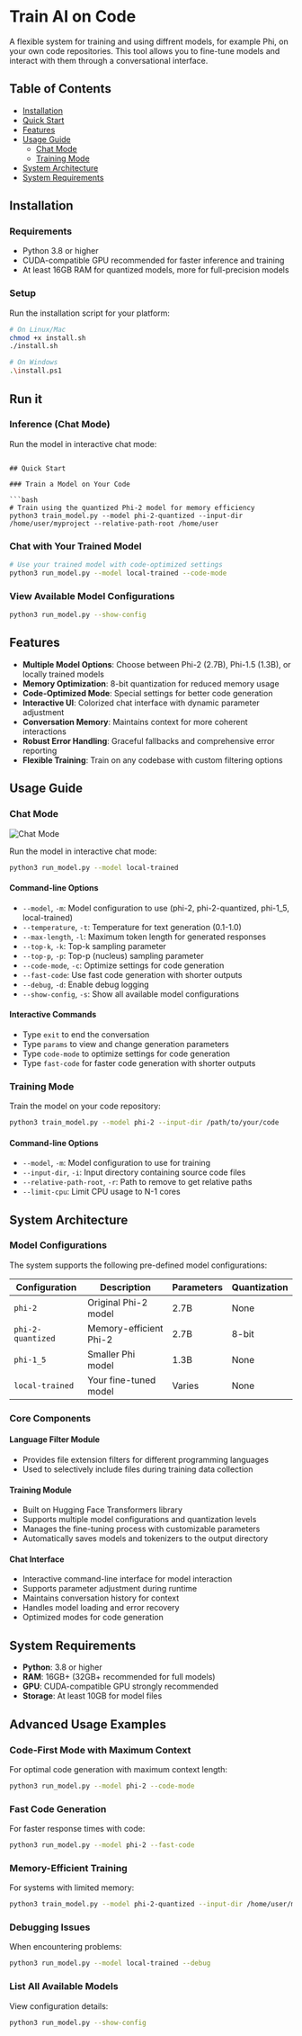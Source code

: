 # Train AI on Code

A flexible system for training and using diffrent models, for example Phi, on your own code repositories. This tool allows you to fine-tune models and interact with them through a conversational interface.

## Table of Contents

- [Installation](#installation)
- [Quick Start](#quick-start)
- [Features](#features)
- [Usage Guide](#usage-guide)
  - [Chat Mode](#chat-mode)
  - [Training Mode](#training-mode)
- [System Architecture](#system-architecture)
- [System Requirements](#system-requirements)

## Installation

### Requirements

- Python 3.8 or higher
- CUDA-compatible GPU recommended for faster inference and training
- At least 16GB RAM for quantized models, more for full-precision models

### Setup

Run the installation script for your platform:

```bash
# On Linux/Mac
chmod +x install.sh
./install.sh

# On Windows
.\install.ps1
```

## Run it

### Inference (Chat Mode)

Run the model in interactive chat mode:

```

## Quick Start

### Train a Model on Your Code

```bash
# Train using the quantized Phi-2 model for memory efficiency
python3 train_model.py --model phi-2-quantized --input-dir /home/user/myproject --relative-path-root /home/user
```

### Chat with Your Trained Model

```bash
# Use your trained model with code-optimized settings
python3 run_model.py --model local-trained --code-mode
```

### View Available Model Configurations

```bash
python3 run_model.py --show-config
```

## Features

- **Multiple Model Options**: Choose between Phi-2 (2.7B), Phi-1.5 (1.3B), or locally trained models
- **Memory Optimization**: 8-bit quantization for reduced memory usage
- **Code-Optimized Mode**: Special settings for better code generation
- **Interactive UI**: Colorized chat interface with dynamic parameter adjustment
- **Conversation Memory**: Maintains context for more coherent interactions
- **Robust Error Handling**: Graceful fallbacks and comprehensive error reporting
- **Flexible Training**: Train on any codebase with custom filtering options

## Usage Guide

### Chat Mode

![Chat Mode](.doc/chat_mode.png "Chat Mode")

Run the model in interactive chat mode:

```bash
python3 run_model.py --model local-trained
```

#### Command-line Options

- `--model`, `-m`: Model configuration to use (phi-2, phi-2-quantized, phi-1_5, local-trained)
- `--temperature`, `-t`: Temperature for text generation (0.1-1.0)
- `--max-length`, `-l`: Maximum token length for generated responses
- `--top-k`, `-k`: Top-k sampling parameter
- `--top-p`, `-p`: Top-p (nucleus) sampling parameter
- `--code-mode`, `-c`: Optimize settings for code generation
- `--fast-code`: Use fast code generation with shorter outputs
- `--debug`, `-d`: Enable debug logging
- `--show-config`, `-s`: Show all available model configurations

#### Interactive Commands

- Type `exit` to end the conversation
- Type `params` to view and change generation parameters
- Type `code-mode` to optimize settings for code generation
- Type `fast-code` for faster code generation with shorter outputs

### Training Mode

Train the model on your code repository:

```bash
python3 train_model.py --model phi-2 --input-dir /path/to/your/code
```

#### Command-line Options

- `--model`, `-m`: Model configuration to use for training
- `--input-dir`, `-i`: Input directory containing source code files
- `--relative-path-root`, `-r`: Path to remove to get relative paths
- `--limit-cpu`: Limit CPU usage to N-1 cores

## System Architecture

### Model Configurations

The system supports the following pre-defined model configurations:

| Configuration | Description | Parameters | Quantization |
|---------------|-------------|------------|-------------|
| `phi-2` | Original Phi-2 model | 2.7B | None |
| `phi-2-quantized` | Memory-efficient Phi-2 | 2.7B | 8-bit |
| `phi-1_5` | Smaller Phi model | 1.3B | None |
| `local-trained` | Your fine-tuned model | Varies | None |

### Core Components

#### Language Filter Module
- Provides file extension filters for different programming languages
- Used to selectively include files during training data collection

#### Training Module
- Built on Hugging Face Transformers library
- Supports multiple model configurations and quantization levels
- Manages the fine-tuning process with customizable parameters
- Automatically saves models and tokenizers to the output directory

#### Chat Interface
- Interactive command-line interface for model interaction
- Supports parameter adjustment during runtime
- Maintains conversation history for context
- Handles model loading and error recovery
- Optimized modes for code generation

## System Requirements

- **Python**: 3.8 or higher
- **RAM**: 16GB+ (32GB+ recommended for full models)
- **GPU**: CUDA-compatible GPU strongly recommended
- **Storage**: At least 10GB for model files

## Advanced Usage Examples

### Code-First Mode with Maximum Context

For optimal code generation with maximum context length:

```bash
python3 run_model.py --model phi-2 --code-mode
```

### Fast Code Generation

For faster response times with code:

```bash
python3 run_model.py --model phi-2 --fast-code
```

### Memory-Efficient Training

For systems with limited memory:

```bash
python3 train_model.py --model phi-2-quantized --input-dir /home/user/myproject --limit-cpu
```

### Debugging Issues

When encountering problems:

```bash
python3 run_model.py --model local-trained --debug
```

### List All Available Models

View configuration details:

```bash
python3 run_model.py --show-config
```



